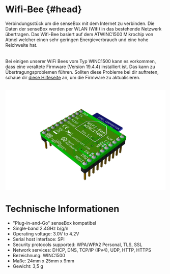 # Wifi-Bee {#head}
<div class="description">Verbindungsstück um die senseBox mit dem Internet zu verbinden. Die Daten der senseBox werden per WLAN (Wifi) in das bestehende Netzwerk übertragen. Das Wifi-Bee basiert auf dem ATWINC1500 Mikrochip von Atmel welcher einen sehr geringen Energieverbrauch und eine hohe Reichweite hat.</div>

<div class="line">
    <br>
    <br>
</div>

<div class="box_warning">
    <i class="fa fa-exclamation-circle fa-fw" aria-hidden="true" style="color: #f0ad4e"></i>
    Bei einigen unserer WiFi Bees vom Typ WINC1500 kann es vorkommen, dass eine veraltete Firmware (Version 19.4.4) installiert ist. Das kann zu Übertragungsproblemen führen. Sollten diese Probleme bei dir auftreten, schaue dir <a href="../../additional-info.md">diese Hilfeseite</a> an, um die Firmware zu aktualisieren.
</div>
<br>

![Wifi-Bee](../../pictures/wifi_new_bottom.png)

# Technische Informationen

* "Plug-in-and-Go" senseBox kompatibel
* Single-band 2.4GHz b/g/n
* Operating voltage: 3.0V to 4.2V
* Serial host interface: SPI
* Security protocols supported: WPA/WPA2 Personal, TLS, SSL
* Network services: DHCP, DNS, TCP/IP (IPv4), UDP, HTTP, HTTPS
* Bezeichnung: WINC1500
* Maße: 24mm x 25mm x 9mm
* Gewicht: 3,5 g